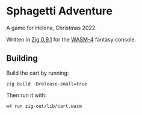 # Sphagetti Adventure

A game for Helena, Christmas 2022.

Written in [Zig 0.9.1](https://ziglang.org/download/) for the
[WASM-4](https://wasm4.org) fantasy console.

## Building

Build the cart by running:

```shell
zig build -Drelease-small=true
```

Then run it with:

```shell
w4 run zig-out/lib/cart.wasm
```
